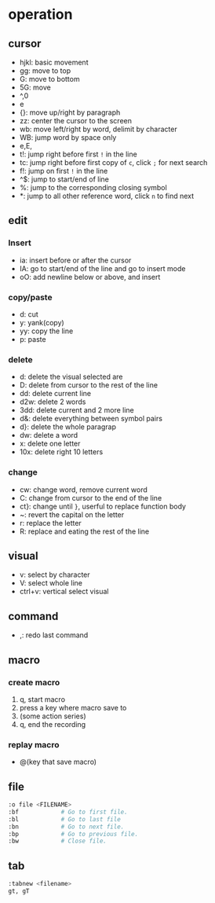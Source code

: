 # operation

## cursor

- hjkl: basic movement
- gg: move to top
- G: move to bottom
- 5G: move
- ^,0
- e
- {}: move up/right by paragraph
- zz: center the cursor to the screen
- wb: move left/right by word, delimit by character
- WB: jump word by space only
- e,E,
- t!: jump right before first `!` in the line
- tc: jump right before first copy of `c`, click `;` for next search
- f!: jump on first `!` in the line
- ^$: jump to start/end of line
- %: jump to the corresponding closing symbol
- \*: jump to all other reference word, click `n` to find next

## edit

### Insert

- ia: insert before or after the cursor
- IA: go to start/end of the line and go to insert mode
- oO: add newline below or above, and insert

### copy/paste

- d: cut
- y: yank(copy)
- yy: copy the line
- p: paste

### delete

- d: delete the visual selected are
- D: delete from cursor to the rest of the line
- dd: delete current line
- d2w: delete 2 words
- 3dd: delete current and 2 more line
- d&: delete everything between symbol pairs
- d}: delete the whole paragrap
- dw: delete a word
- x: delete one letter
- 10x: delete right 10 letters

### change

- cw: change word, remove current word
- C: change from cursor to the end of the line
- ct}: change until `}`, userful to replace function body
- ~: revert the capital on the letter
- r: replace the letter
- R: replace and eating the rest of the line

## visual

- v: select by character
- V: select whole line
- ctrl+v: vertical select visual

## command

- ,: redo last command

## macro

### create macro

1. q, start macro
1. press a key where macro save to
1. (some action series)
1. q, end the recording

### replay macro

- @(key that save macro)

## file

```sh
:o file <FILENAME>
:bf            # Go to first file.
:bl            # Go to last file
:bn            # Go to next file.
:bp            # Go to previous file.
:bw            # Close file.
```

## tab

```sh
:tabnew <filename>
gt, gT
```
